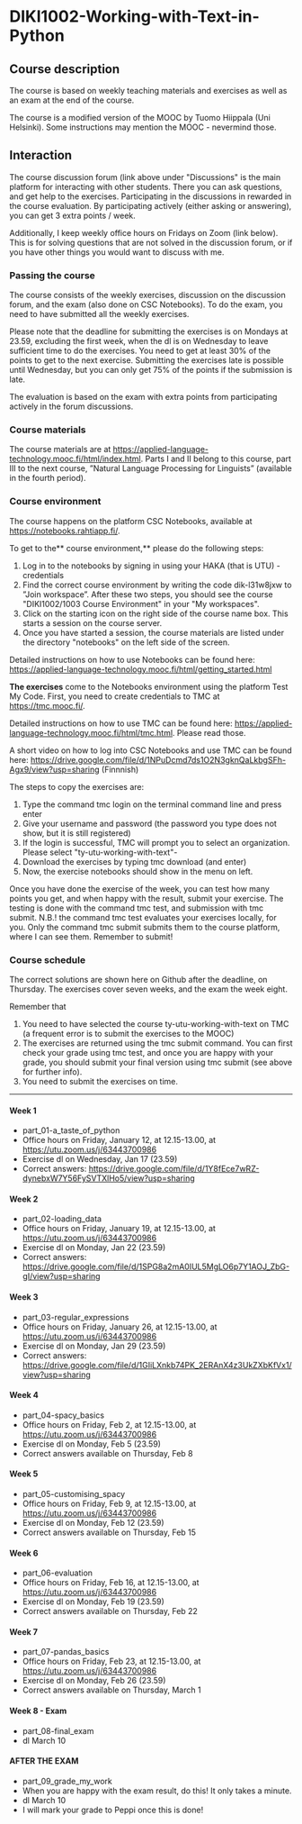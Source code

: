 # DIKI1002-Working-with-Text-in-Python
 
## Course description
The course is based on weekly teaching materials and exercises as well as an exam at the end of the course. 

The course is a modified version of the MOOC by Tuomo Hiippala (Uni Helsinki). Some instructions may mention the MOOC - nevermind those.

## Interaction
The course discussion forum (link above under "Discussions" is the main platform for interacting with other students. There you can ask questions, and get help to the exercises. Participating in the discussions in rewarded in the course evaluation. By participating actively (either asking or answering), you can get 3 extra points / week. 

Additionally, I keep weekly office hours on Fridays on Zoom (link below). This is for solving questions that are not solved in the discussion forum, or if you have other things you would want to discuss with me.

### Passing the course

The course consists of the weekly exercises, discussion on the discussion forum, and the exam (also done on CSC Notebooks). To do the exam, you need to have submitted all the weekly exercises. 

Please note that the deadline for submitting the exercises is on Mondays at 23.59, excluding the first week, when the dl is on Wednesday to leave sufficient time to do the exercises.
You need to get at least 30% of the points to get to the next exercise. Submitting the exercises late is possible until Wednesday, but you can only get 75% of the points if the submission is late.

The evaluation is based on the exam with extra points from participating actively in the forum discussions.

### Course materials

The course materials are at https://applied-language-technology.mooc.fi/html/index.html. 
Parts I and II belong to this course, part III to the next course, ”Natural Language Processing for Linguists” (available in the fourth period).

### Course environment

The course happens on the platform CSC Notebooks, available at https://notebooks.rahtiapp.fi/. 

To get to the** course environment,** please do the following steps:
1) Log in to the notebooks by signing in using your HAKA (that is UTU) -credentials
2) Find the correct course environment by writing the code dik-l31w8jxw to ”Join workspace”. After these two steps, you should see the course "DIKI1002/1003 Course Environment" in your "My workspaces".
4) Click on the starting icon on the right side of the course name box. This starts a session on the course server.
5) Once you have started a session, the course materials are listed under the directory "notebooks" on the left side of the screen.

Detailed instructions on how to use Notebooks can be found here: https://applied-language-technology.mooc.fi/html/getting_started.html 

**The exercises** come to the Notebooks environment using the platform Test My Code. First, you need to create credentials to TMC at https://tmc.mooc.fi/.

Detailed instructions on how to use TMC can be found here: https://applied-language-technology.mooc.fi/html/tmc.html. Please read those.

A short video on how to log into CSC Notebooks and use TMC can be found here: https://drive.google.com/file/d/1NPuDcmd7ds1O2N3gknQaLkbgSFh-Agx9/view?usp=sharing (Finnnish)

The steps to copy the exercises are: 
1) Type the command tmc login on the terminal command line and press enter
2) Give your username and password (the password you type does not show, but it is still registered)
3) If the login is successful, TMC will prompt you to select an organization. Please select "ty-utu-working-with-text"-
4) Download the exercises by typing tmc download (and enter)
5) Now, the exercise notebooks should show in the menu on left.
   
Once you have done the exercise of the week, you can test how many points you get, and when happy with the result, submit your exercise. The testing is done with the command tmc test, and submission with tmc submit.
N.B.! the command tmc test evaluates your exercises locally, for you. Only the command tmc submit submits them to the course platform, where I can see them. Remember to submit!

### Course schedule
The correct solutions are shown here on Github after the deadline, on Thursday. The exercises cover seven weeks, and the exam the week eight.

Remember that 
1) You need to have selected the course ty-utu-working-with-text on TMC (a frequent error is to submit the exercises to the MOOC)
2) The exercises are returned using the tmc submit command. You can first check your grade using tmc test, and once you are happy with your grade, you should submit your final version using tmc submit (see above for further info).
3) You need to submit the exercises on time.
---------------------------------------------------------------------------------------------------------------------------------------------------------------------

#### Week 1
* part_01-a_taste_of_python
* Office hours on Friday, January 12, at 12.15-13.00, at https://utu.zoom.us/j/63443700986
* Exercise dl on Wednesday, Jan 17 (23.59)
* Correct answers: https://drive.google.com/file/d/1Y8fEce7wRZ-dynebxW7Y56FySVTXlHo5/view?usp=sharing

#### Week 2
* part_02-loading_data
* Office hours on Friday, January 19, at 12.15-13.00, at https://utu.zoom.us/j/63443700986
* Exercise dl on Monday, Jan 22 (23.59)
* Correct answers: https://drive.google.com/file/d/1SPG8a2mA0IUL5MgLO6p7Y1AOJ_ZbG-gI/view?usp=sharing

#### Week 3
* part_03-regular_expressions
* Office hours on Friday, January 26, at 12.15-13.00, at https://utu.zoom.us/j/63443700986
* Exercise dl on Monday, Jan 29 (23.59)
* Correct answers: https://drive.google.com/file/d/1GIiLXnkb74PK_2ERAnX4z3UkZXbKfVx1/view?usp=sharing

#### Week 4
* part_04-spacy_basics
* Office hours on Friday, Feb 2, at 12.15-13.00, at https://utu.zoom.us/j/63443700986
* Exercise dl on Monday, Feb 5 (23.59)
* Correct answers available on Thursday, Feb 8

#### Week 5
* part_05-customising_spacy
* Office hours on Friday, Feb 9, at 12.15-13.00, at https://utu.zoom.us/j/63443700986
* Exercise dl on Monday, Feb 12 (23.59)
* Correct answers available on Thursday, Feb 15

#### Week 6
* part_06-evaluation
* Office hours on Friday, Feb 16, at 12.15-13.00, at https://utu.zoom.us/j/63443700986
* Exercise dl on Monday, Feb 19 (23.59)
* Correct answers available on Thursday, Feb 22

#### Week 7
* part_07-pandas_basics
* Office hours on Friday, Feb 23, at 12.15-13.00, at https://utu.zoom.us/j/63443700986
* Exercise dl on Monday, Feb 26 (23.59)
* Correct answers available on Thursday, March 1

#### Week 8 - Exam
* part_08-final_exam
* dl March 10

#### AFTER THE EXAM
* part_09_grade_my_work
* When you are happy with the exam result, do this! It only takes a minute.
* dl March 10
* I will mark your grade to Peppi once this is done!
